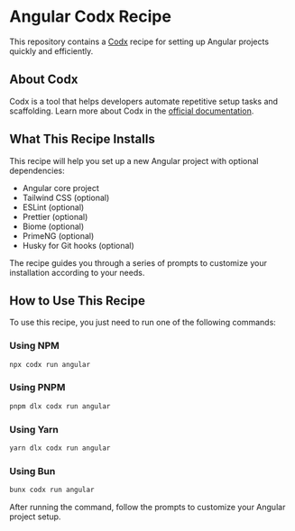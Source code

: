 # Angular Codx Recipe

This repository contains a [Codx](https://github.com/marmotz-dev/codx) recipe for setting up Angular projects quickly and efficiently.

## About Codx

Codx is a tool that helps developers automate repetitive setup tasks and scaffolding. Learn more about Codx in the [official documentation](https://github.com/marmotz-dev/codx/blob/develop/docs/index.md).

## What This Recipe Installs

This recipe will help you set up a new Angular project with optional dependencies:
- Angular core project
- Tailwind CSS (optional)
- ESLint (optional)
- Prettier (optional)
- Biome (optional)
- PrimeNG (optional)
- Husky for Git hooks (optional)

The recipe guides you through a series of prompts to customize your installation according to your needs.

## How to Use This Recipe
To use this recipe, you just need to run one of the following commands:

### Using NPM
``` bash
npx codx run angular
```

### Using PNPM
``` bash
pnpm dlx codx run angular
```

### Using Yarn
``` bash
yarn dlx codx run angular
```

### Using Bun
``` bash
bunx codx run angular
```

After running the command, follow the prompts to customize your Angular project setup.
